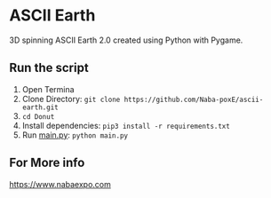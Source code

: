 # ASCII Earth
3D spinning ASCII Earth 2.0 created using Python with Pygame.

## Run the script
 
 1. Open Termina
 2. Clone Directory: ```git clone https://github.com/Naba-poxE/ascii-earth.git```
 3. ```cd Donut```
 4. Install dependencies:   ```pip3 install -r requirements.txt```
 5. Run [main.py](main.py): `python main.py`

## For More info

https://www.nabaexpo.com